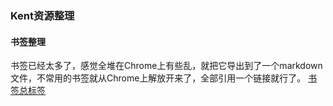 <h3>Kent资源整理</h3>

<h4>书签整理</h4>

书签已经太多了，感觉全堆在Chrome上有些乱，就把它导出到了一个markdown文件，不常用的书签就从Chrome上解放开来了，全部引用一个链接就行了。
[书签总标签](https://github.com/kent666a/kent-resources/blob/master/bookmarks.md)
